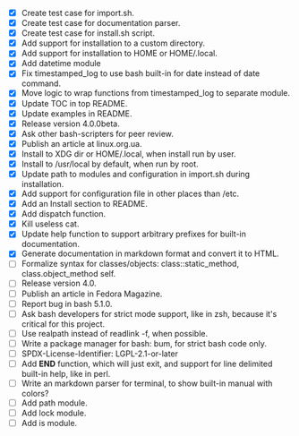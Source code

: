 * [x] Create test case for import.sh.
* [x] Create test case for documentation parser.
* [x] Create test case for install.sh script.
* [x] Add support for installation to a custom directory.
* [x] Add support for installation to HOME or HOME/.local.
* [x] Add datetime module
* [x] Fix timestamped_log to use bash built-in for date instead of date command.
* [x] Move logic to wrap functions from timestamped_log to separate module.
* [x] Update TOC in top README.
* [x] Update examples in README.
* [x] Release version 4.0.0beta.
* [x] Ask other bash-scripters for peer review.
* [x] Publish an article at linux.org.ua.
* [x] Install to XDG dir or HOME/.local, when install run by user.
* [x] Install to /usr/local by default, when run by root.
* [x] Update path to modules and configuration in import.sh during installation.
* [x] Add support for configuration file in other places than /etc.
* [x] Add an Install section to README.
* [x] Add dispatch function.
* [x] Kill useless cat.
* [x] Update help function to support arbitrary prefixes for built-in documentation.
* [x] Generate documentation in markdown format and convert it to HTML.
* [ ] Formalize syntax for classes/objects: class::static_method, class.object_method self.
* [ ] Release version 4.0.
* [ ] Publish an article in Fedora Magazine.
* [ ] Report bug in bash 5.1.0.
* [ ] Ask bash developers for strict mode support, like in zsh, because it's critical for this project.
* [ ] Use realpath instead of readlink -f, when possible.
* [ ] Write a package manager for bash: bum, for strict bash code only.
* [ ] SPDX-License-Identifier: LGPL-2.1-or-later
* [ ] Add __END__ function, which will just exit, and support for line delimited built-in help, like in perl.
* [ ] Write an markdown parser for terminal, to show built-in manual with colors?
* [ ] Add path module.
* [ ] Add lock module.
* [ ] Add is module.
